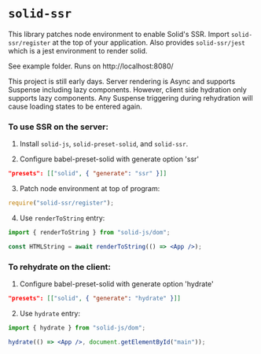 # `solid-ssr`

This library patches node environment to enable Solid's SSR. Import `solid-ssr/register` at the top of your application. Also provides `solid-ssr/jest` which is a jest environment to render solid.

See example folder. Runs on http://localhost:8080/

This project is still early days. Server rendering is Async and supports Suspense including lazy components. However, client side hydration only supports lazy components. Any Suspense triggering during rehydration will cause loading states to be entered again.

### To use SSR on the server:

1. Install `solid-js`, `solid-preset-solid`, and `solid-ssr`.

2. Configure babel-preset-solid with generate option 'ssr'

```json
"presets": [["solid", { "generate": "ssr" }]]
```
3. Patch node environment at top of program:
```js
require("solid-ssr/register");
```

4. Use `renderToString` entry:

```jsx
import { renderToString } from "solid-js/dom";

const HTMLString = await renderToString(() => <App />);
```

### To rehydrate on the client:

1. Configure babel-preset-solid with generate option 'hydrate'

```json
"presets": [["solid", { "generate": "hydrate" }]]
```

2. Use `hydrate` entry:

```jsx
import { hydrate } from "solid-js/dom";

hydrate(() => <App />, document.getElementById("main"));
```

